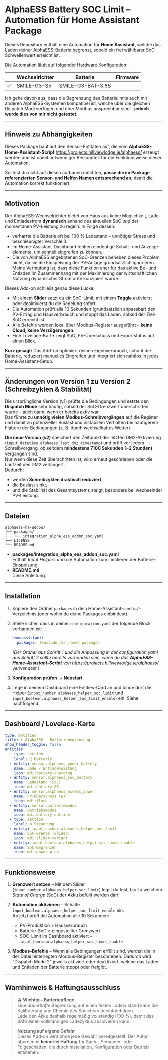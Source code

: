 # AlphaESS Battery SOC Limit – Automation für Home Assistant Package

Dieses Repository enthält eine Automation für **Home Assistant**, welche das Laden
deiner AlphaESS-Batterie begrenzt, sobald ein frei wählbarer SoC-Schwellenwert
erreicht ist.

Die Automation läuft auf folgender Hardware Konfiguration:

| | Wechselrichter    | Batterie   | Firmware |
| ------------- | ------------- | ------------- | ------------- |
| :white_check_mark: |  SMILE-G3-S5 |  SMILE-G3-BAT-3.8S  |

Ich gehe davon aus, dass die Begrenzung des Batterielimits auch mit anderen AlphaESS-Systemen kompatibel ist, welche über die gleichen Dispatch Modi verfügen und über Modbus ansprechbar sind – **jedoch wurde dies von mir nicht getestet**.

---

## Hinweis zu Abhängigkeiten 

Dieses Package baut auf den Sensor-Entitäten auf, die vom **AlphaESS-Home-Assistant-Script** <https://projects.hillviewlodge.ie/alphaess/> erzeugt werden und ist damit notwendiger Bestandteil für die Funktionsweise dieser Automation. 

Solltest du nicht auf diesen aufbauen möchten, **passe die im Package referenzierten Sensor- und Helfer-Namen entsprechend an**, damit die Automation korrekt funktioniert.

---

## Motivation

Der AlphaESS-Wechselrichter bietet von Haus aus keine Möglichkeit, Lade- und Entladestrom **dynamisch** anhand des aktuellen SoC *und* der momentanen PV-Leistung zu regeln. In Folge dessen:  

* verharrte die Batterie oft bei 100 % Ladestand – unnötiger Stress und beschleunigter Verschleiß.  
* Im Home-Assistant-Dashboard fehlten eindeutige Schalt- und Anzeige­elemente, um schnell eingreifen zu können.  
* Die von AlphaESS angebotenen SoC-Grenzen beheben dieses Problem nicht, da sie die Einspeisung der PV-Anlage grundsätzlich ignorieren. Meine Vermutung ist, dass diese Funktion eher für das aktive Be- und Entladen im Zusammenhang mit der Maximierung der wirtschaftlichen Nutzung dynamischer Stromtarife konzipiert wurde.  

Dieses Add-on schließt genau diese Lücke:

* Mit einem **Slider** setzt du ein SoC-Limit, mit einem **Toggle** aktivierst oder deaktivierst du die Regelung sofort.  
* Die Automation prüft alle 10 Sekunden (grundsätzlich anpassbar) den PV-Ertrag und Hausverbrauch und stoppt das Laden, sobald der Ziel-SoC erreicht ist.  
* Alle Befehle werden lokal über Modbus-Register ausgeführt – **keine Cloud, keine Verzögerungen**.  
* Eine Lovelace-Karte zeigt SoC, PV-Überschuss und Exportstatus auf einen Blick.

**Kurz gesagt:** Das Add-on optimiert deinen Eigenverbrauch, schont die Batterie, reduziert manuelles Eingreifen und integriert sich nahtlos in jedes Home-Assistant-Setup.

---

## Änderungen von Version 1 zu Version 2 (Schreibzyklen & Stabilität)

Die ursprüngliche Version (v1) prüfte die Bedingungen und setzte den **Dispatch Mode** sehr häufig, sobald der SoC-Grenzwert überschritten wurde – auch dann, wenn er bereits aktiv war.  
Das führte zu **unnötig vielen Modbus-Schreibvorgängen** auf die Register und damit zu potenzieller Buslast und instabilem Verhalten bei häufigerem Flattern der Bedingungen (z. B. durch wechselhaftes Wetter).

**Die neue Version (v2)** speichert den Zeitpunkt der letzten DM2-Aktivierung (`input_datetime.alphaess_last_dm2_timestamp`) und prüft vor jedem Schreibvorgang, ob seitdem **mindestens 7100 Sekunden (~2 Stunden)** vergangen sind.  
Nur wenn diese Zeit überschritten ist, wird erneut geschrieben oder die Laufzeit des DM2 verlängert.  
Dadurch:

- werden **Schreibzyklen drastisch reduziert**,  
- die Buslast sinkt,  
- und die Stabilität des Gesamtsystems steigt, besonders bei wechselnder PV-Leistung.

---

## Dateien

```
alphaess-ha-addon/
├── packages/
│   └── integration_alpha_ess_addon_soc.yaml
├── LICENSE
└── README.md
```

- **packages/integration_alpha_ess_addon_soc.yaml**  
  Enthält *Input Helpers* und die Automation zum Limitieren der Batterie-Einspeisung.
- **README.md**  
  Diese Anleitung.

---

## Installation

1. Kopiere den Ordner `packages` in dein Home-Assistant-`config/`-Verzeichnis (oder
   wohin du deine Packages einbindest).
2. Stelle sicher, dass in deiner `configuration.yaml` der folgende Block vorhanden ist:

   ```yaml
   homeassistant:
     packages: !include_dir_named packages
   ```
   *(Der Ordner aus Schritt 1 und die Anpassung in der configuration.yaml aus Schritt 2 sollte bereits vorhanden sein, wenn du das **AlphaESS-Home-Assistant-Script** von <https://projects.hillviewlodge.ie/alphaess/> verwendest.)*

3. **Konfiguration prüfen** → **Neustart**.
4. Lege in deinem Dashboard eine Entities-Card an und binde dort die Helper
   (`input_number.alphaess_helper_soc_limit` und
   `input_boolean.alphaess_helper_soc_limit_enable`) ein. Siehe nachfolgend:

---

## Dashboard / Lovelace-Karte

```yaml
type: entities
title: ⚡️ AlphaESS - Batteriebegrenzung
show_header_toggle: false
entities:
  - type: section
    label: 🔋 Batterie
  - entity: sensor.alphaess_power_battery
    name: Lade / Entlade­leistung
    icon: mdi:battery-charging
  - entity: sensor.alphaess_soc_battery
    name: Ladestand (SoC)
    icon: mdi:battery-80
  - entity: sensor.alphaess_excess_power
    name: PV-Überschuss (W)
    icon: mdi:flash
  - entity: sensor.batteriemodus
    name: Betriebsmodus
    icon: mdi:battery-outline
  - type: section
    label: ⚙️ Steuerung
  - entity: input_number.alphaess_helper_soc_limit
    name: SoC-Grenze (Slider)
    icon: mdi:slider-variant
  - entity: input_boolean.alphaess_helper_soc_limit_enable
    name: SoC-Begrenzen
    icon: mdi:power-plug
```

---

## Funktionsweise

1. **Grenzwert setzen** – Mit dem Slider (`input_number.alphaess_helper_soc_limit`) legst du fest, bis zu welchem *State of Charge* (SoC) der Akku befüllt werden darf.

2. **Automation aktivieren** – Schalte `input_boolean.alphaess_helper_soc_limit_enable` ein.  
   Ab jetzt prüft die Automation alle 10 Sekunden:
   - PV-Produktion > Hausverbrauch  
   - Batterie-SoC ≥ eingestellter Grenzwert  
   - SOC-Limit im Dashboard aktiviert – `input_boolean.alphaess_helper_soc_limit_enable`

3. **Modbus-Befehle** – Wenn alle Bedingungen erfüllt sind, werden die in der Datei hinterlegten Modbus-Register
beschrieben. Dadurch wird "Dispatch Mode 2" jeweils aktiviert oder deaktiviert, welche das Laden und Entladen der
Batterie stoppt oder freigibt. 

---

## Warnhinweis & Haftungsausschluss

> **⚠️ Wichtig – Batteriepﬂege**  
> Eine *dauerhafte* Begrenzung auf einen festen Ladezustand kann die Kalibrierung und Chemie des Speichers beeinträchtigen.  
> Lade den Akku deshalb regelmäßig vollständig (100 %), damit das BMS einen vollständigen Ladezyklus absolvieren kann.  
> 
> **Nutzung auf eigene Gefahr**  
> Dieses Add-on wird ohne jede Gewähr bereitgestellt. Der Autor übernimmt **keinerlei Haftung** für Sach-, Personen- oder Folgeschäden, die durch Installation, Konfiguration oder Betrieb entstehen.
